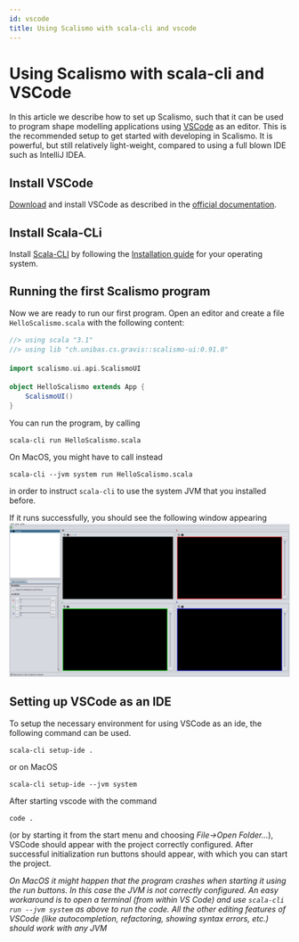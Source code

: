 ```yaml
---
id: vscode
title: Using Scalismo with scala-cli and vscode 
---
```


# Using Scalismo with scala-cli and VSCode

In this article we describe how to set up Scalismo, such that it can be used to program shape modelling applications using [VSCode](https://code.visualstudio.com/) as an editor.
This is the recommended setup to get started with developing in Scalismo. It is powerful, but still relatively light-weight, compared to using a full blown IDE such as IntelliJ IDEA.

## Install VSCode

[Download](https://code.visualstudio.com/Download) and install VSCode as described
in the [official documentation](https://code.visualstudio.com/docs/setup/setup-overview).


## Install Scala-CLi
Install [Scala-CLI](https://scala-cli.virtuslab.org/) by following the 
[Installation guide](https://scala-cli.virtuslab.org/install) for your operating system. 


## Running the first Scalismo program

Now we are ready to run our first program. 
Open an editor and create a file ```HelloScalismo.scala``` with the following content:
```scala
//> using scala "3.1"
//> using lib "ch.unibas.cs.gravis::scalismo-ui:0.91.0"

import scalismo.ui.api.ScalismoUI

object HelloScalismo extends App {
    ScalismoUI()
}
```

You can run the program, by calling 
```
scala-cli run HelloScalismo.scala
```

On MacOS, you might have to call instead 
```
scala-cli --jvm system run HelloScalismo.scala
```
in order to instruct `scala-cli` to use the system JVM that you installed before. 

If it runs successfully, you should see the following window appearing
![scalismo-ui](images/scalismo-ui-empty.png)



## Setting up VSCode as an IDE

To setup the necessary environment for using VSCode as an ide, the following command can be used. 
```
scala-cli setup-ide .
```
or on MacOS
```
scala-cli setup-ide --jvm system 
```

After starting vscode with the command 
```
code . 
```
(or by starting it from the start menu and choosing *File->Open Folder...*), 
VSCode should appear with the project correctly configured. 
After successful initialization run buttons should appear, with which you can start 
the project.

*On MacOS it might happen that the program crashes when starting it using the run 
buttons. In this case the JVM is not correctly configured. An easy workaround is 
to open a terminal (from within VS Code) and use 
```scala-cli run --jvm system``` as above to run the code. All the other editing features of VSCode (like autocompletion, refactoring, showing syntax errors, etc.) should work with any JVM*